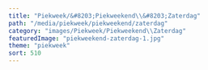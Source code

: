```yaml
---
title: "Piekweek/&#8203;Piekweekend\\&#8203;Zaterdag"
path: "/media/piekweek/piekweekend/zaterdag"
category: "images/Piekweek/Piekweekend\\Zaterdag"
featuredImage: "piekweekend-zaterdag-1.jpg"
theme: "piekweek"
sort: 510
---
```

